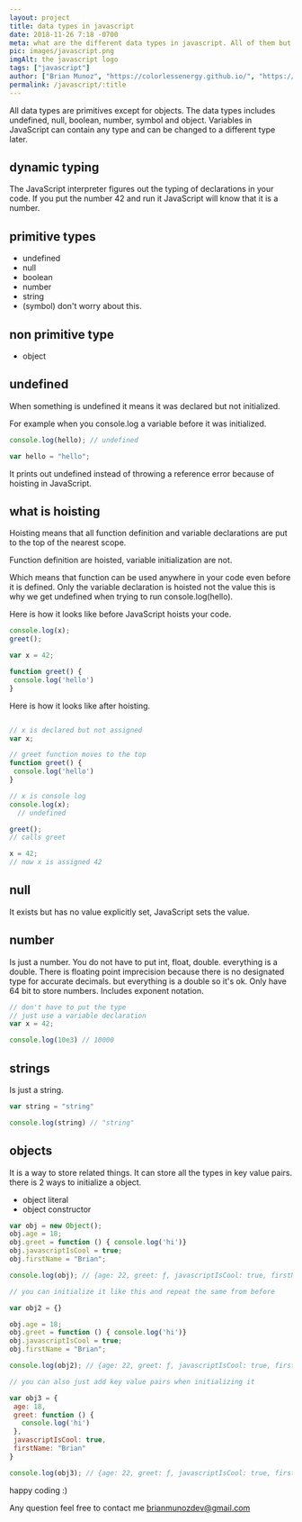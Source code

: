 ```yaml
---
layout: project
title: data types in javascript
date: 2018-11-26 7:18 -0700
meta: what are the different data types in javascript. All of them but objects are primitives which includes undefined, null, boolean, number, symbol and object. difference between data types.
pic: images/javascript.png
imgAlt: the javascript logo
tags: ["javascript"]
author: ["Brian Munoz", "https://colorlessenergy.github.io/", "https://github.com/colorlessenergy"]
permalink: /javascript/:title
---
```


All data types are primitives except for objects. The data types includes undefined, null, boolean, number, symbol and object. Variables in JavaScript can contain any type and can be changed to a different type later.

## dynamic typing

The JavaScript interpreter figures out the typing of declarations in your code. If you put the number 42 and run it JavaScript will know that it is a number.

## primitive types

* undefined
* null
* boolean
* number
* string
* (symbol) don't worry about this.

## non primitive type

* object

## undefined

When something is undefined it means it was declared but not initialized.

For example when you console.log a variable before it was initialized.

```javascript
console.log(hello); // undefined

var hello = "hello";
```

It prints out undefined instead of throwing a reference error because of hoisting in JavaScript.

## what is hoisting

Hoisting means that all function definition and variable declarations are put to the top of the nearest scope.

Function definition are hoisted, variable initialization are not.

Which means that function can be used anywhere in your code even before it is defined. Only the variable declaration is hoisted not the value this is why we get undefined when trying to run <span class="higlight__code">console.log(hello)</span>.

Here is how it looks like before JavaScript hoists your code.

```javascript
console.log(x);
greet();

var x = 42;

function greet() {
 console.log('hello')
}
```

Here is how it looks like after hoisting.

```javascript

// x is declared but not assigned
var x;

// greet function moves to the top
function greet() {
 console.log('hello')
}

// x is console log
console.log(x);
  // undefined

greet();
// calls greet

x = 42;
// now x is assigned 42
```

## null

It exists but has no value explicitly set, JavaScript sets the value.

## number

Is just a number. You do not have to put int, float, double. everything is a double. There is floating point imprecision because there is no designated type for accurate decimals. but everything is a double so it's ok. Only have 64 bit to store numbers. Includes exponent notation.

```javascript
// don't have to put the type
// just use a variable declaration
var x = 42;

console.log(10e3) // 10000
```

## strings

Is just a string.

```javascript
var string = "string"

console.log(string) // "string"
```

## objects

It is a way to store related things. It can store all the types in key value pairs. there is 2 ways to initialize a object.

* object literal
* object constructor


```javascript
var obj = new Object();
obj.age = 18;
obj.greet = function () { console.log('hi')}
obj.javascriptIsCool = true;
obj.firstName = "Brian";

console.log(obj); // {age: 22, greet: ƒ, javascriptIsCool: true, firstName: "Brian"}

// you can initialize it like this and repeat the same from before

var obj2 = {}

obj.age = 18;
obj.greet = function () { console.log('hi')}
obj.javascriptIsCool = true;
obj.firstName = "Brian";

console.log(obj2); // {age: 22, greet: ƒ, javascriptIsCool: true, firstName: "Brian"}

// you can also just add key value pairs when initializing it

var obj3 = {
 age: 18,
 greet: function () {
   console.log('hi')
 },
 javascriptIsCool: true,
 firstName: "Brian"
}

console.log(obj3); // {age: 22, greet: ƒ, javascriptIsCool: true, firstName: "Brian"}
```

happy coding :)

Any question feel free to contact me brianmunozdev@gmail.com

